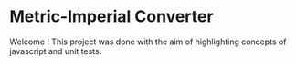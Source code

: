 # Metric-Imperial Converter

Welcome ! 
This project was done with the aim of highlighting concepts of javascript and unit tests.



